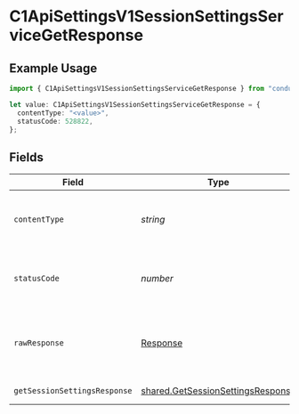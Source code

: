 # C1ApiSettingsV1SessionSettingsServiceGetResponse

## Example Usage

```typescript
import { C1ApiSettingsV1SessionSettingsServiceGetResponse } from "conductorone-sdk-typescript/sdk/models/operations";

let value: C1ApiSettingsV1SessionSettingsServiceGetResponse = {
  contentType: "<value>",
  statusCode: 528822,
};
```

## Fields

| Field                                                                                         | Type                                                                                          | Required                                                                                      | Description                                                                                   |
| --------------------------------------------------------------------------------------------- | --------------------------------------------------------------------------------------------- | --------------------------------------------------------------------------------------------- | --------------------------------------------------------------------------------------------- |
| `contentType`                                                                                 | *string*                                                                                      | :heavy_check_mark:                                                                            | HTTP response content type for this operation                                                 |
| `statusCode`                                                                                  | *number*                                                                                      | :heavy_check_mark:                                                                            | HTTP response status code for this operation                                                  |
| `rawResponse`                                                                                 | [Response](https://developer.mozilla.org/en-US/docs/Web/API/Response)                         | :heavy_check_mark:                                                                            | Raw HTTP response; suitable for custom response parsing                                       |
| `getSessionSettingsResponse`                                                                  | [shared.GetSessionSettingsResponse](../../../sdk/models/shared/getsessionsettingsresponse.md) | :heavy_minus_sign:                                                                            | Successful response                                                                           |